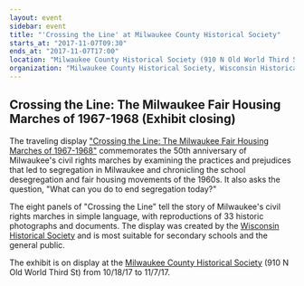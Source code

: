 ```yaml
---
layout: event
sidebar: event
title: "'Crossing the Line' at Milwaukee County Historical Society"
starts_at: "2017-11-07T09:30"
ends_at: "2017-11-07T17:00"
location: "Milwaukee County Historical Society (910 N Old World Third St)"
organization: "Milwaukee County Historical Society, Wisconsin Historical Society"
---
```


## Crossing the Line: The Milwaukee Fair Housing Marches of 1967-1968 (Exhibit closing) 

The traveling display ["Crossing the Line: The Milwaukee Fair Housing Marches of 1967-1968"](https://www.wisconsinhistory.org/calendar/series/43/crossing-the-line) commemorates the 50th anniversary of Milwaukee's civil rights marches by examining the practices and prejudices that led to segregation in Milwaukee and chronicling the school desegregation and fair housing movements of the 1960s. It also asks the question, "What can you do to end segregation today?"
 
The eight panels of "Crossing the Line" tell the story of Milwaukee's civil rights marches in simple language, with reproductions of 33 historic photographs and documents. The display was created by the [Wisconsin Historical Society](https://www.wisconsinhistory.org) and is most suitable for secondary schools and the general public.
 
The exhibit is on display at the [Milwaukee County Historical Society](https://milwaukeehistory.net) (910 N Old World Third St) from 10/18/17 to 11/7/17.
